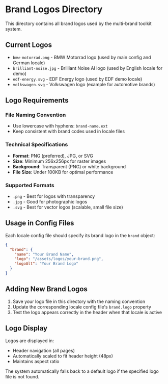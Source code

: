 # Brand Logos Directory

This directory contains all brand logos used by the multi-brand toolkit system.

## Current Logos

- `bmw-motorrad.png` - BMW Motorrad logo (used by main config and German locale)
- `brilliant-noise.jpg` - Brilliant Noise AI logo (used by English locale for demo)
- `edf-energy.svg` - EDF Energy logo (used by EDF demo locale)
- `volkswagen.svg` - Volkswagen logo (example for automotive brands)

## Logo Requirements

### File Naming Convention

- Use lowercase with hyphens: `brand-name.ext`
- Keep consistent with brand codes used in locale files

### Technical Specifications

- **Format**: PNG (preferred), JPG, or SVG
- **Size**: Minimum 256x256px for raster images
- **Background**: Transparent (PNG) or white background
- **File Size**: Under 100KB for optimal performance

### Supported Formats

- `.png` - Best for logos with transparency
- `.jpg` - Good for photographic logos
- `.svg` - Best for vector logos (scalable, small file size)

## Usage in Config Files

Each locale config file should specify its brand logo in the `brand` object:

```json
{
  "brand": {
    "name": "Your Brand Name",
    "logo": "/assets/logos/your-brand.png",
    "logoAlt": "Your Brand Logo"
  }
}
```

## Adding New Brand Logos

1. Save your logo file in this directory with the naming convention
2. Update the corresponding locale config file's `brand.logo` property
3. Test the logo appears correctly in the header when that locale is active

## Logo Display

Logos are displayed in:

- Header navigation (all pages)
- Automatically scaled to fit header height (48px)
- Maintains aspect ratio

The system automatically falls back to a default logo if the specified logo file is not found.

